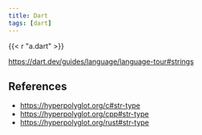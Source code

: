 ```yaml
---
title: Dart
tags: [dart]
---
```


{{< r "a.dart" >}}

<https://dart.dev/guides/language/language-tour#strings>

## References

- <https://hyperpolyglot.org/c#str-type>
- <https://hyperpolyglot.org/cpp#str-type>
- <https://hyperpolyglot.org/rust#str-type>
